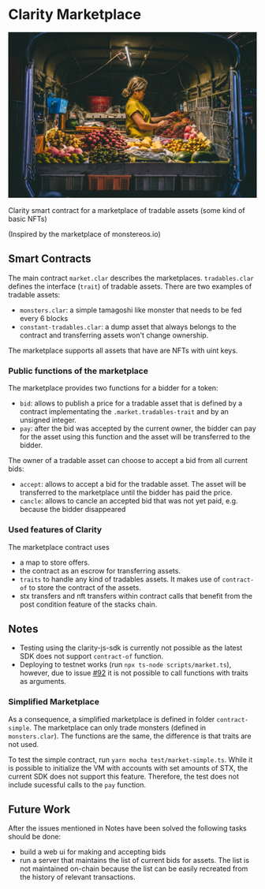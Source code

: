 # Clarity Marketplace

![marketplace](marketplace.jpg)

Clarity smart contract for a marketplace of tradable assets (some kind of basic NFTs)

(Inspired by the marketplace of monstereos.io)

## Smart Contracts

The main contract `market.clar` describes the marketplaces. `tradables.clar` defines the interface (`trait`) of tradable assets. There are two examples of tradable assets:

- `monsters.clar`: a simple tamagoshi like monster that needs to be fed every 6 blocks
- `constant-tradables.clar`: a dump asset that always belongs to the contract and transferring assets won't change ownership.

The marketplace supports all assets that have are NFTs with uint keys.

### Public functions of the marketplace

The marketplace provides two functions for a bidder for a token:

- `bid`: allows to publish a price for a tradable asset that is defined by a contract implementating the `.market.tradables-trait` and by an unsigned integer.
- `pay`: after the bid was accepted by the current owner, the bidder can pay for the asset using this function and the asset will be transferred to the bidder.

The owner of a tradable asset can choose to accept a bid from all current bids:

- `accept`: allows to accept a bid for the tradable asset. The asset will be transferred to the marketplace until the bidder has paid the price.
- `cancle`: allows to cancle an accepted bid that was not yet paid, e.g. because the bidder disappeared

### Used features of Clarity

The marketplace contract uses

- a map to store offers.
- the contract as an escrow for transferring assets.
- `traits` to handle any kind of tradables assets. It makes use of `contract-of` to store the contract of the assets.
- stx transfers and nft transfers within contract calls that benefit from the post condition feature of the stacks chain.

## Notes

- Testing using the clarity-js-sdk is currently not possible as the latest SDK does not support `contract-of` function.
- Deploying to testnet works (run `npx ts-node scripts/market.ts`), however, due to issue [#92](https://github.com/blockstack/stacks-transactions-js/issues/92) it is not possible to call functions with traits as arguments.

### Simplified Marketplace

As a consequence, a simplified marketplace is defined in folder `contract-simple`. The marketplace can only
trade monsters (defined in `monsters.clar`). The functions are the same, the difference is that traits are not used.

To test the simple contract, run `yarn mocha test/market-simple.ts`.
While it is possible to initialize the VM with accounts with set amounts of STX, the current SDK does not support this feature. Therefore, the test does not include sucessful calls to the `pay` function.

## Future Work

After the issues mentioned in Notes have been solved the following tasks should be done:

- build a web ui for making and accepting bids
- run a server that maintains the list of current bids for assets. The list is not maintained on-chain because the list can be easily recreated from the history of relevant transactions.

